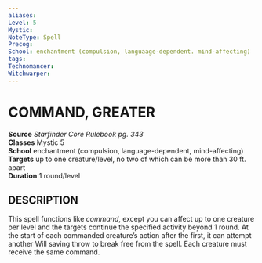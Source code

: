 ```yaml
---
aliases: 
Level: 5
Mystic: 
NoteType: Spell
Precog: 
School: enchantment (compulsion, languaage-dependent. mind-affecting) 
tags: 
Technomancer: 
Witchwarper: 
---
```

# COMMAND, GREATER
**Source** _Starfinder Core Rulebook pg. 343_  
**Classes** Mystic 5  
**School** enchantment (compulsion, language-dependent, mind-affecting)  
**Targets** up to one creature/level, no two of which can be more than 30 ft. apart  
**Duration** 1 round/level  

## DESCRIPTION

This spell functions like _command_, except you can affect up to one creature per level and the targets continue the specified activity beyond 1 round. At the start of each commanded creature’s action after the first, it can attempt another Will saving throw to break free from the spell. Each creature must receive the same command.